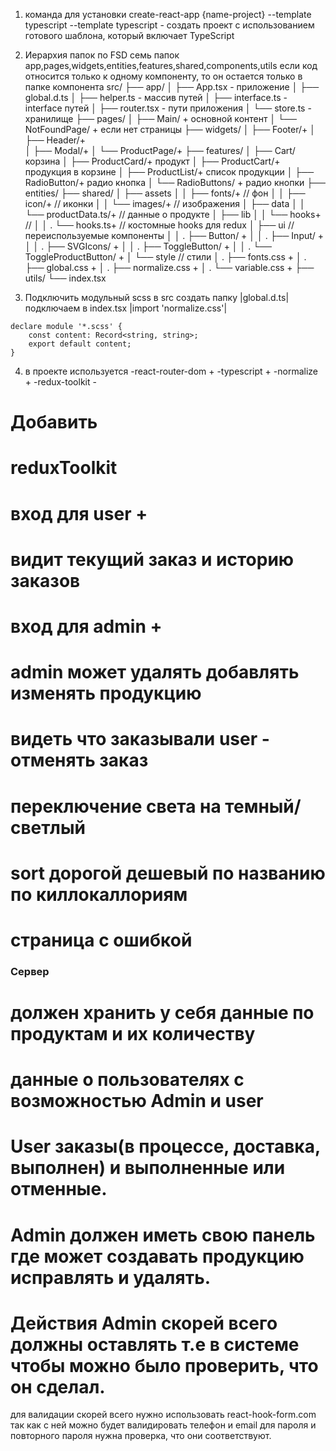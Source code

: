 1. команда для установки create-react-app {name-project} --template typescript
   --template typescript - создать проект с использованием готового шаблона, который включает TypeScript
2. Иерархия папок по FSD
   семь папок app,pages,widgets,entities,features,shared,components,utils
   если код относится только к одному компоненту, то он остается только в папке компонента
   src/
   ├── app/
   │ ├── App.tsx - приложение
   │ ├── global.d.ts
   │ ├── helper.ts - массив путей
   │ ├── interface.ts - interface путей
   │ ├── router.tsx - пути приложения
   │ └── store.ts - хранилище
   ├── pages/
   │ ├── Main/ + основной контент
   │ └── NotFoundPage/ + если нет страницы
   ├── widgets/
   │ ├── Footer/+ 
   │ ├── Header/+  
   │ ├── Modal/+
   │ └── ProductPage/+
   ├── features/
   │ ├── Cart/ корзина
   │ ├── ProductCard/+ продукт
   │ ├── ProductCart/+ продукция в корзине
   │ ├── ProductList/+ список продукции
   │ ├── RadioButton/+ радио кнопка 
   │ └── RadioButtons/ + радио кнопки
   ├── entities/
   ├── shared/
   │ ├── assets
   │ │ ├── fonts/+ // фон
   │ │ ├── icon/+ // иконки
   │ │ └── images/+ // изображения
   │ ├── data
   │ │ └── productData.ts/+ // данные о продукте
   │ ├── lib
   │ │ └── hooks+ //
   │ │ . └── hooks.ts+ // костомные hooks для redux
   │ ├── ui // переиспользуемые компоненты
   │ │ . ├── Button/ + 
   │ │ . ├── Input/ +
   │ │ . ├── SVGIcons/ +
   │ │ . ├── ToggleButton/ +
   │ │ . └── ToggleProductButton/ +
   │ └── style // стили
   │ . ├── fonts.css +
   │ . ├── global.css +
   │ . ├── normalize.css +
   │ . └── variable.css +
   ├── utils/ 
   └── index.tsx

3. Подключить модульный scss
   в src создать папку |global.d.ts|
   подключаем в index.tsx |import 'normalize.css'|

```
declare module '*.scss' {
	const content: Record<string, string>;
	export default content;
}
```

4. в проекте используется
   -react-router-dom +
   -typescript +
   -normalize +
   -redux-toolkit -

# Добавить
# reduxToolkit
# вход для user +
# видит текущий заказ и историю заказов
# вход для admin +
# admin может удалять добавлять изменять продукцию
# видеть что заказывали user - отменять заказ
# переключение света на темный/светлый
# sort дорогой дешевый по названию по киллокаллориям
# страница с ошибкой
### Сервер
# должен хранить у себя данные по продуктам и их количеству
# данные о пользователях с возможностью Admin и user
# User заказы(в процессе, доставка, выполнен) и выполненные или отменные.
# Admin должен иметь свою панель где может создавать продукцию исправлять и удалять.
# Действия Admin скорей всего должны оставлять т.е в системе чтобы можно было проверить, что он сделал.

для валидации скорей всего нужно использовать react-hook-form.com
так как с ней можно будет валидировать телефон и email 
для пароля и повторного пароля нужна проверка, что они соответствуют.